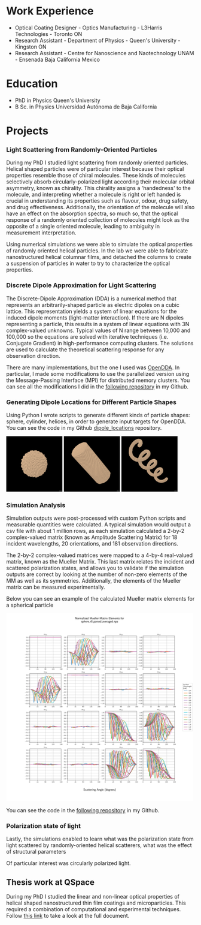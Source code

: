 # Work Experience
- Optical Coating Designer - Optics Manufacturing - L3Harris Technologies - Toronto ON
- Research Assistant - Department of Physics - Queen's University - Kingston ON
- Research Assistant - Centre for Nanoscience and Naotechnology UNAM - Ensenada Baja California Mexico

# Education
- PhD in Physics Queen's University
- B Sc. in Physics Universidad Autónoma de Baja California

# Projects

### Light Scattering from Randomly-Oriented Particles

During my PhD I studied light scattering from randomly oriented particles. Helical shaped particles were of particular interest because their optical properties resemble those of chiral molecules. These kinds of molecules selectively absorb circularly-polarized light according their molecular orbital asymmetry, known as chirality. This chirality assigns a 'handedness' to the molecule, and interpreting whether a molecule is right or left handed is crucial in understanding its properties such as flavour, odour, drug safety, and drug effectiveness. Additionally, the orientation of the molecule will also have an effect on the absorption spectra, so much so, that the optical response of a randomly oriented collection of molecules might look as the opposite of a single oriented molecule, leading to ambiguity in measurement interpretation.

Using numerical simulations we were able to simulate the optical properties of randomly oriented helical particles. In the lab we were able to fabricate nanostructured helical columnar films, and detached the columns to create a suspension of particles in water to try to characterize the optical properties.

### Discrete Dipole Approximation for Light Scattering
The Discrete-Dipole Approximation (DDA) is a numerical method that represents an arbitrarily-shaped particle as electric dipoles on a cubic lattice. This representation yields a system of linear equations for the induced dipole moments (light-matter interaction). If there are N dipoles representing a particle, this results in a system of linear equations with 3N complex-valued unknowns. Typical values of N range between 10,000 and 100,000 so the equations are solved with iterative techniques (i.e. Conjugate Gradient) in high-performance computing clusters. The solutions are used to calculate the theoretical scattering response for any observation direction.

There are many implementations, but the one I used was [OpenDDA](https://github.com/drjmcdonald/OpenDDA). In particular, I made some modifications to use the parallelized version using the Message-Passing Interface (MPI) for distributed memory clusters. You can see all the modifications I did in the [following repository](https://github.com/bcrodrigo/OpenDDA_MPI_modifications) in my Github.

### Generating Dipole Locations for Different Particle Shapes
Using Python I wrote scripts to generate different kinds of particle shapes: sphere, cylinder, helices, in order to generate input targets for OpenDDA. You can see the code in my Github [dipole_locations](https://github.com/bcrodrigo/dipole_locations/tree/main) repository.

<img src="/images/sphere_preview.png" alt="sphere_preview" width="150" height="auto"> <img src="/images/cylinderpreview.jpg" alt="cylinder_preview" width="150" height="auto"> <img src="/images/helixpreviewLH.jpg" alt="helix_preview" width="150" height="auto"> 

### Simulation Analysis
Simulation outputs were post-processed with custom Python scripts and measurable quantities were calculated. A typical simulation would output a csv file with about 1 million rows, as each simulation calculated a 2-by-2 complex-valued matrix (known as Amplitude Scattering Matrix) for 18 incident wavelengths, 20 orientations, and 181 observation directions.

The 2-by-2 complex-valued matrices were mapped to a 4-by-4 real-valued matrix, known as the Mueller Matrix. This last matrix relates the incident and scattered polarization states, and allows you to validate if the simulation outputs are correct by looking at the number of non-zero elements of the MM as well as its symmetries. Additionally, the elements of the Mueller matrix can be measured experimentally.

Below you can see an example of the calculated Mueller matrix elements for a spherical particle

<img src="/images/MM_sphere_r8_parsed_averaged.png" alt="mm_avg" width="500" height="auto">

You can see the code in the [following repository](https://github.com/bcrodrigo/OpenDDA_output_parsing) in my Github.

### Polarization state of light
Lastly, the simulations enabled to learn what was the polarization state from light scattered by randomly-oriented helical scatterers, what was the effect of structural parameters

Of particular interest was circularly polarized light.

## Thesis work at QSpace
During my PhD I studied the linear and non-linear optical properties of helical shaped nanostructured thin film coatings and microparticles. This required a combination of computational and experimental techniques. Follow [this link](http://hdl.handle.net/1974/14915) to take a look at the full document.


